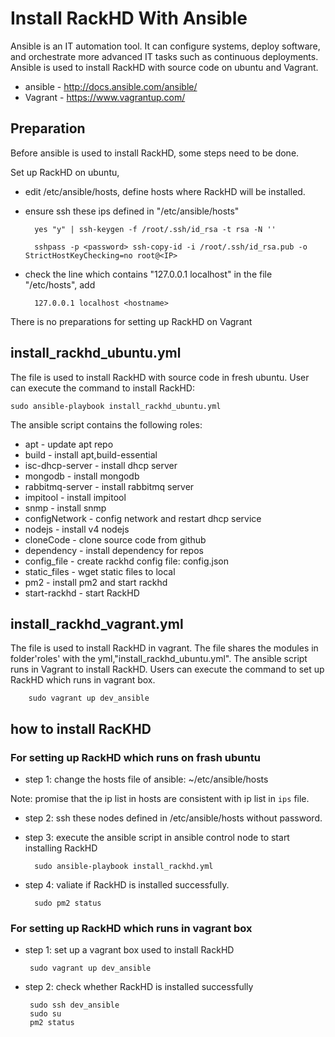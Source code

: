# Install RackHD With Ansible 

Ansible is an IT automation tool. It can configure systems, deploy software, and orchestrate more advanced IT tasks such as continuous deployments. Ansible is used to install RackHD with source code on ubuntu and Vagrant.

* ansible - http://docs.ansible.com/ansible/
* Vagrant - https://www.vagrantup.com/

## Preparation

Before ansible is used to install RackHD, some steps need to be done.

Set up RackHD on ubuntu,

* edit /etc/ansible/hosts, define hosts where RackHD will be installed.
* ensure ssh these ips defined in "/etc/ansible/hosts"
   
        yes "y" | ssh-keygen -f /root/.ssh/id_rsa -t rsa -N ''
   
        sshpass -p <password> ssh-copy-id -i /root/.ssh/id_rsa.pub -o StrictHostKeyChecking=no root@<IP>

* check the line which contains "127.0.0.1 localhost" in the file "/etc/hosts", add <hostname> 
      
        127.0.0.1 localhost <hostname>


There is no preparations for setting up RackHD on Vagrant

## install_rackhd_ubuntu.yml

The file is used to install RackHD with source code in fresh ubuntu. User can execute the command to install RackHD:

	sudo ansible-playbook install_rackhd_ubuntu.yml

The ansible script contains the following roles:

* apt - update apt repo
* build - install apt,build-essential
* isc-dhcp-server - install dhcp server
* mongodb - install mongodb
* rabbitmq-server - install rabbitmq server
* impitool - install impitool
* snmp - install snmp
* configNetwork - config network and restart dhcp service
* nodejs - install v4 nodejs
* cloneCode - clone source code from github
* dependency - install dependency for repos
* config_file - create rackhd config file: config.json
* static_files - wget static files to local
* pm2 - install pm2 and start rackhd
* start-rackhd - start RackHD

## install_rackhd_vagrant.yml

The file is used to install RackHD in vagrant. The file shares the modules in folder'roles' with the yml,"install_rackhd_ubuntu.yml". The ansible script runs in Vagrant to install RackHD. Users can execute the command to set up RackHD which runs in vagrant box.
   
        sudo vagrant up dev_ansible


## how to install RacKHD

### For setting up RackHD which runs on frash ubuntu

* step 1: change the hosts file of ansible: ~/etc/ansible/hosts

Note: promise that the ip list in hosts are consistent with ip list in `ips` file.

* step 2: ssh these nodes defined in /etc/ansible/hosts without password.

* step 3: execute the ansible script in ansible control node to start installing RackHD

        sudo ansible-playbook install_rackhd.yml

* step 4: valiate if RackHD is installed successfully.
    
        sudo pm2 status

### For setting up RackHD which runs in vagrant box

* step 1: set up a vagrant box used to install RackHD
  
       sudo vagrant up dev_ansible

* step 2: check whether RackHD is installed successfully

       sudo ssh dev_ansible
       sudo su
       pm2 status
